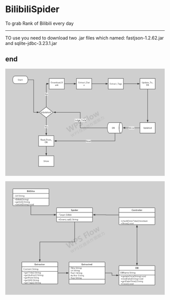 # BilibiliSpider
To grab Rank of Bilibili every day

------
TO use you need to download two .jar files which named: fastjson-1.2.62.jar and sqlite-jdbc-3.23.1.jar 

end
-----

![P](https://github.com/MoonLightMadness/BilibiliSpider/blob/master/Total_Flow.png)


![P](https://github.com/MoonLightMadness/BilibiliSpider/blob/master/Class%20Flow.png)
